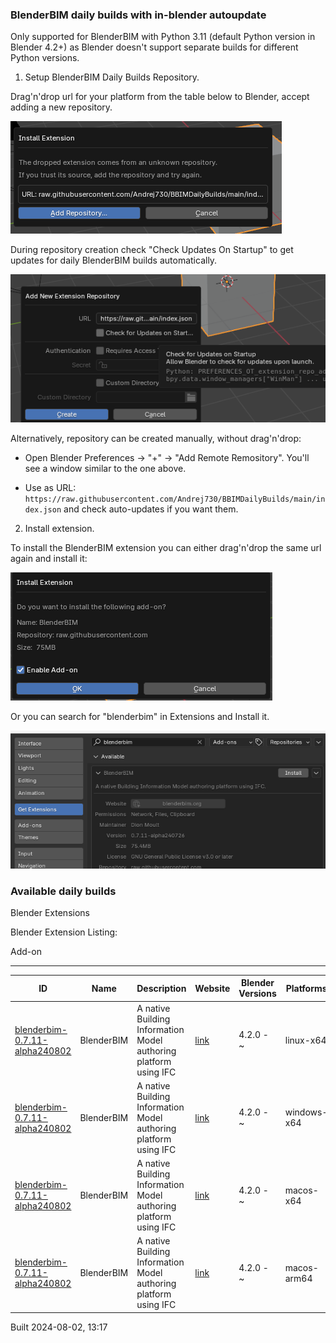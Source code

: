 ### BlenderBIM daily builds with in-blender autoupdate

Only supported for BlenderBIM with Python 3.11 (default Python version in Blender 4.2+) as Blender doesn't support separate builds for different Python versions.

1. Setup BlenderBIM Daily Builds Repository.

Drag'n'drop url for your platform from the table below to Blender, accept adding a new repository.

![](img/image-1.png)

During repository creation check "Check Updates On Startup" to get updates for daily BlenderBIM builds automatically.

![](img/image-2.png)

Alternatively, repository can be created manually, without drag'n'drop:

- Open Blender Preferences -> "+" -> "Add Remote Remository". You'll see a window similar to the one above.

- Use as URL: `https://raw.githubusercontent.com/Andrej730/BBIMDailyBuilds/main/index.json` and check auto-updates if you want them.



2. Install extension.

To install the BlenderBIM extension you can either drag'n'drop the same url again and install it:

![alt text](img/image-3.png)

Or you can search for "blenderbim" in Extensions and Install it.

![](img/image.png)


### Available daily builds




Blender Extensions


Blender Extension Listing:


Add\-on




---




| ID | Name | Description | Website | Blender Versions | Platforms | Size |
| --- | --- | --- | --- | --- | --- | --- |
| [blenderbim\-0\.7\.11\-alpha240802](https://github.com/IfcOpenShell/IfcOpenShell/releases/download/blenderbim-0.7.11-alpha240802/blenderbim_py311-0.7.11-alpha240802-linux-x64.zip?repository=https://raw.githubusercontent.com/Andrej730/BBIMDailyBuilds/main/index.json&blender_version_min=4.2.0&platforms=linux-x64) | BlenderBIM | A native Building Information Model authoring platform using IFC | [link](https://blenderbim.org/) | 4\.2\.0 \- \~ | linux\-x64 | 105\.3MB |
| [blenderbim\-0\.7\.11\-alpha240802](https://github.com/IfcOpenShell/IfcOpenShell/releases/download/blenderbim-0.7.11-alpha240802/blenderbim_py311-0.7.11-alpha240802-windows-x64.zip?repository=https://raw.githubusercontent.com/Andrej730/BBIMDailyBuilds/main/index.json&blender_version_min=4.2.0&platforms=windows-x64) | BlenderBIM | A native Building Information Model authoring platform using IFC | [link](https://blenderbim.org/) | 4\.2\.0 \- \~ | windows\-x64 | 80\.2MB |
| [blenderbim\-0\.7\.11\-alpha240802](https://github.com/IfcOpenShell/IfcOpenShell/releases/download/blenderbim-0.7.11-alpha240802/blenderbim_py311-0.7.11-alpha240802-macos-x64.zip?repository=https://raw.githubusercontent.com/Andrej730/BBIMDailyBuilds/main/index.json&blender_version_min=4.2.0&platforms=macos-x64) | BlenderBIM | A native Building Information Model authoring platform using IFC | [link](https://blenderbim.org/) | 4\.2\.0 \- \~ | macos\-x64 | 99\.1MB |
| [blenderbim\-0\.7\.11\-alpha240802](https://github.com/IfcOpenShell/IfcOpenShell/releases/download/blenderbim-0.7.11-alpha240802/blenderbim_py311-0.7.11-alpha240802-macos-arm64.zip?repository=https://raw.githubusercontent.com/Andrej730/BBIMDailyBuilds/main/index.json&blender_version_min=4.2.0&platforms=macos-arm64) | BlenderBIM | A native Building Information Model authoring platform using IFC | [link](https://blenderbim.org/) | 4\.2\.0 \- \~ | macos\-arm64 | 98\.4MB |


Built 2024\-08\-02, 13:17




